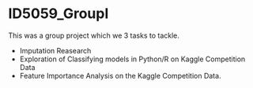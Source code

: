 # ID5059_GroupI

This was a group project which we 3 tasks to tackle.

 * Imputation Reasearch
 * Exploration of Classifying models in Python/R on Kaggle Competition Data
 * Feature Importance Analysis on the Kaggle Competition Data.
